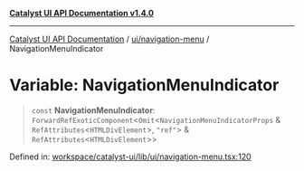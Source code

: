 [**Catalyst UI API Documentation v1.4.0**](../../../README.md)

---

[Catalyst UI API Documentation](../../../README.md) / [ui/navigation-menu](../README.md) / NavigationMenuIndicator

# Variable: NavigationMenuIndicator

> `const` **NavigationMenuIndicator**: `ForwardRefExoticComponent`\<`Omit`\<`NavigationMenuIndicatorProps` & `RefAttributes`\<`HTMLDivElement`\>, `"ref"`\> & `RefAttributes`\<`HTMLDivElement`\>\>

Defined in: [workspace/catalyst-ui/lib/ui/navigation-menu.tsx:120](https://github.com/TheBranchDriftCatalyst/catalyst-ui/blob/main/lib/ui/navigation-menu.tsx#L120)
